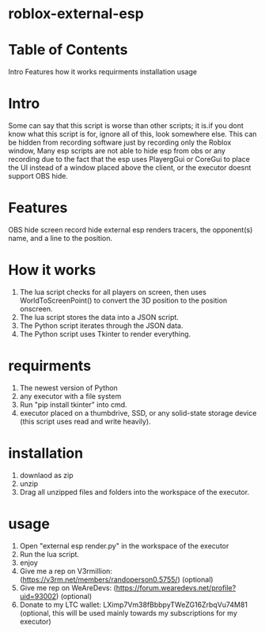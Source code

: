 # roblox-external-esp

# Table of Contents
Intro
Features
how it works
requirments
installation
usage

# Intro
Some can say that this script is worse than other scripts; it is.if you dont know what this script is for, ignore all of this, look somewhere else. This can be hidden from recording software just by recording only the Roblox window, Many esp scripts are not able to hide esp from obs or any recording due to the fact that the esp uses PlayergGui or CoreGui to place the UI instead of a window placed above the client, or the executor doesnt support OBS hide.

# Features
OBS hide
screen record hide
external esp
renders tracers, the opponent(s) name, and a line to the position.

# How it works
1. The lua script checks for all players on screen, then uses WorldToScreenPoint() to convert the 3D position to the position onscreen.
2. The lua script stores the data into a JSON script.
3. The Python script iterates through the JSON data.
4. The Python script uses Tkinter to render everything.

# requirments
1. The newest version of Python
2. any executor with a file system
3. Run "pip install tkinter" into cmd.
4. executor placed on a thumbdrive, SSD, or any solid-state storage device (this script uses read and write heavily).

# installation
1. downlaod as zip
2. unzip
3. Drag all unzipped files and folders into the workspace of the executor.

# usage
1. Open "external esp render.py" in the workspace of the executor
2. Run the lua script.
3. enjoy
4. Give me a rep on V3rmillion: (https://v3rm.net/members/randoperson0.5755/) (optional)
5. Give me rep on WeAreDevs: (https://forum.wearedevs.net/profile?uid=93002) (optional)
6. Donate to my LTC wallet: LXimp7Vm38fBbbpyTWeZG16ZrbqVu74M81 (optional, this will be used mainly towards my subscriptions for my executor)

